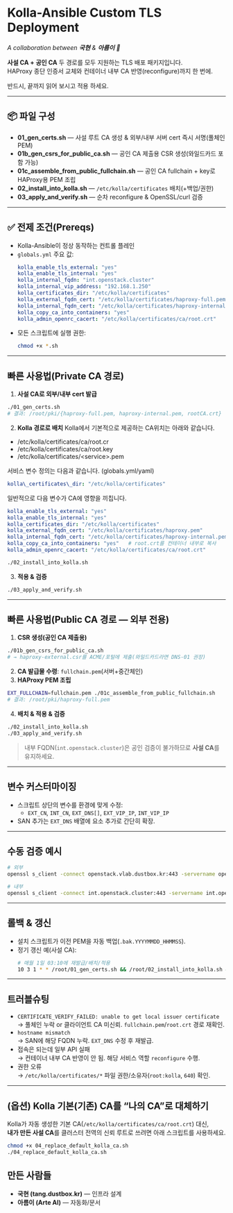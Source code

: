 # Kolla-Ansible Custom TLS Deployment  
_A collaboration between **국현** & **아름이** 💫_

**사설 CA + 공인 CA** 두 경로를 모두 지원하는 TLS 배포 패키지입니다.  
HAProxy 종단 인증서 교체와 컨테이너 내부 CA 반영(reconfigure)까지 한 번에.

반드시, 끝까지 읽어 보시고 적용 하세요.

---

## 📦 파일 구성
- **01_gen_certs.sh** — 사설 루트 CA 생성 & 외부/내부 서버 cert 즉시 서명(풀체인 PEM)
- **01b_gen_csrs_for_public_ca.sh** — 공인 CA 제출용 CSR 생성(와일드카드 포함 가능)
- **01c_assemble_from_public_fullchain.sh** — 공인 CA fullchain + key로 HAProxy용 PEM 조립
- **02_install_into_kolla.sh** — `/etc/kolla/certificates` 배치(+백업/권한)
- **03_apply_and_verify.sh** — 순차 reconfigure & OpenSSL/curl 검증

---

## ✅ 전제 조건(Prereqs)
- Kolla-Ansible이 정상 동작하는 컨트롤 플레인
- `globals.yml` 주요 값:
  ```yaml
  kolla_enable_tls_external: "yes"
  kolla_enable_tls_internal: "yes"
  kolla_internal_fqdn: "int.openstack.cluster"
  kolla_internal_vip_address: "192.168.1.250"
  kolla_certificates_dir: "/etc/kolla/certificates"
  kolla_external_fqdn_cert: "/etc/kolla/certificates/haproxy-full.pem"
  kolla_internal_fqdn_cert: "/etc/kolla/certificates/haproxy-internal.pem"
  kolla_copy_ca_into_containers: "yes"
  kolla_admin_openrc_cacert: "/etc/kolla/certificates/ca/root.crt"
  ```
- 모든 스크립트에 실행 권한:
  ```bash
  chmod +x *.sh
  ```

---

## 빠른 사용법(Private CA 경로)
1) **사설 CA로 외부/내부 cert 발급**
```bash
./01_gen_certs.sh
# 결과: /root/pki/{haproxy-full.pem, haproxy-internal.pem, rootCA.crt}
```
2) **Kolla 경로로 배치**
Kolla에서 기본적으로 제공하는 CA위치는 아래와 같습니다.
- /etc/kolla/certificates/ca/root.cr
- /etc/kolla/certificates/ca/root.key
- /etc/kolla/certificates/\<service>.pem

서비스 변수 정의는 다음과 같습니다. (globals.yml/yaml)
```yaml
kolla\_certificates\_dir: "/etc/kolla/certificates"
```
일반적으로 다음 변수가 CA에 영향을 끼칩니다.
```yaml
kolla_enable_tls_external: "yes"
kolla_enable_tls_internal: "yes"
kolla_certificates_dir: "/etc/kolla/certificates"
kolla_external_fqdn_cert: "/etc/kolla/certificates/haproxy.pem"
kolla_internal_fqdn_cert: "/etc/kolla/certificates/haproxy-internal.pem"
kolla_copy_ca_into_containers: "yes"   # root.crt를 컨테이너 내부로 복사
kolla_admin_openrc_cacert: "/etc/kolla/certificates/ca/root.crt"
```

```bash
./02_install_into_kolla.sh
```
3) **적용 & 검증**
```bash
./03_apply_and_verify.sh
```

---

## 빠른 사용법(Public CA 경로 — 외부 전용)
1) **CSR 생성(공인 CA 제출용)**
```bash
./01b_gen_csrs_for_public_ca.sh
# → haproxy-external.csr를 ACME/포털에 제출(와일드카드라면 DNS-01 권장)
```
2) **CA 발급물 수령**: `fullchain.pem`(서버+중간체인)
3) **HAProxy PEM 조립**
```bash
EXT_FULLCHAIN=fullchain.pem ./01c_assemble_from_public_fullchain.sh
# 결과: /root/pki/haproxy-full.pem
```
4) **배치 & 적용 & 검증**
```bash
./02_install_into_kolla.sh
./03_apply_and_verify.sh
```

> 내부 FQDN(`int.openstack.cluster`)은 공인 검증이 불가하므로 **사설 CA**를 유지하세요.

---

## 변수 커스터마이징
- 스크립트 상단의 변수를 환경에 맞게 수정:
  - `EXT_CN`, `INT_CN`, `EXT_DNS[]`, `EXT_VIP_IP`, `INT_VIP_IP`
- SAN 추가는 `EXT_DNS` 배열에 요소 추가로 간단히 확장.

---

## 수동 검증 예시
```bash
# 외부
openssl s_client -connect openstack.vlab.dustbox.kr:443 -servername openstack.vlab.dustbox.kr   -CAfile /etc/kolla/certificates/ca/root.crt -verify_return_error </dev/null | openssl x509 -noout -subject -issuer

# 내부
openssl s_client -connect int.openstack.cluster:443 -servername int.openstack.cluster   -CAfile /etc/kolla/certificates/ca/root.crt -verify_return_error </dev/null | openssl x509 -noout -subject -issuer
```

---

## 롤백 & 갱신
- 설치 스크립트가 이전 PEM을 자동 백업(`.bak.YYYYMMDD_HHMMSS`).
- 정기 갱신 예(사설 CA):
  ```bash
  # 매월 1일 03:10에 재발급/배치/적용
  10 3 1 * * /root/01_gen_certs.sh && /root/02_install_into_kolla.sh && INV=/etc/kolla/inventory /root/03_apply_and_verify.sh
  ```

---

## 트러블슈팅
- `CERTIFICATE_VERIFY_FAILED: unable to get local issuer certificate`  
  → 풀체인 누락 or 클라이언트 CA 미신뢰. `fullchain.pem`/`root.crt` 경로 재확인.
- `hostname mismatch`  
  → SAN에 해당 FQDN 누락. `EXT_DNS` 수정 후 재발급.
- 접속은 되는데 일부 API 실패  
  → 컨테이너 내부 CA 반영이 안 됨. 해당 서비스 역할 `reconfigure` 수행.
- 권한 오류  
  → `/etc/kolla/certificates/*` 파일 권한/소유자(`root:kolla`, `640`) 확인.

---

## (옵션) Kolla 기본(기존) CA를 “나의 CA”로 대체하기

Kolla가 자동 생성한 기본 CA(`/etc/kolla/certificates/ca/root.crt`) 대신,  
**내가 만든 사설 CA**를 클러스터 전역의 신뢰 루트로 쓰려면 아래 스크립트를 사용하세요.

```bash
chmod +x 04_replace_default_kolla_ca.sh
./04_replace_default_kolla_ca.sh
```

## 만든 사람들
- **국현 (tang.dustbox.kr)** — 인프라 설계
- **아름이 (Arte AI)** — 자동화/문서

